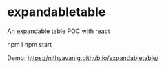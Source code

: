 # expandabletable
An expandable table POC with react

npm i
npm start

Demo: https://nithyavanig.github.io/expandabletable/
